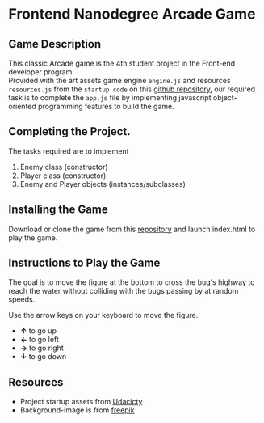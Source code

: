 # Frontend Nanodegree Arcade Game

## Game Description

This classic Arcade game is the 4th student project in the Front-end developer program.  
Provided with the art assets game engine `engine.js` and resources `resources.js` from the `startup code` on this [github repository](https://github.com/udacity/frontend-nanodegree-arcade-game),
our required task is to complete the `app.js` file by implementing javascript object-oriented programming features to build the game.

## Completing the Project.

The tasks required are to implement

1. Enemy class (constructor)
2. Player class (constructor)
3. Enemy and Player objects (instances/subclasses)

## Installing the Game

Download or clone the game from this [repository](https://github.com/deegavs/frontend-nanodegree-arcade-game) and launch index.html to play the game.

## Instructions to Play the Game

The goal is to move the figure at the bottom to cross the bug's highway to reach the water without colliding with the bugs passing by at random speeds.

Use the arrow keys on your keyboard to move the figure.
- **&uarr;** to go up
- **&larr;** to go left
- **&rarr;** to go right
- **&darr;** to go down

## Resources

- Project startup assets from [Udacicty](https://github.com/udacity/frontend-nanodegree-arcade-game)
- Background-image is from [freepik](https://image.freepik.com/free-vector/natural-landscape-background-design_1196-257.jpg)
